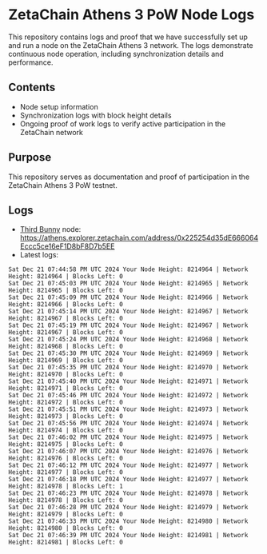 # ZetaChain Athens 3 PoW Node Logs
This repository contains logs and proof that we have successfully set up and run a node on the ZetaChain Athens 3 network. The logs demonstrate continuous node operation, including synchronization details and performance.

## Contents
- Node setup information
- Synchronization logs with block height details
- Ongoing proof of work logs to verify active participation in the ZetaChain network

## Purpose
This repository serves as documentation and proof of participation in the ZetaChain Athens 3 PoW testnet.

## Logs

- [Third Bunny](https://thirdbunny.xyz/) node: https://athens.explorer.zetachain.com/address/0x225254d35dE666064Eccc5ce16eF1D8bF8D7b5EE
- Latest logs:
```
Sat Dec 21 07:44:58 PM UTC 2024 Your Node Height: 8214964 | Network Height: 8214964 | Blocks Left: 0
Sat Dec 21 07:45:03 PM UTC 2024 Your Node Height: 8214965 | Network Height: 8214965 | Blocks Left: 0
Sat Dec 21 07:45:09 PM UTC 2024 Your Node Height: 8214966 | Network Height: 8214966 | Blocks Left: 0
Sat Dec 21 07:45:14 PM UTC 2024 Your Node Height: 8214967 | Network Height: 8214967 | Blocks Left: 0
Sat Dec 21 07:45:19 PM UTC 2024 Your Node Height: 8214967 | Network Height: 8214967 | Blocks Left: 0
Sat Dec 21 07:45:24 PM UTC 2024 Your Node Height: 8214968 | Network Height: 8214968 | Blocks Left: 0
Sat Dec 21 07:45:30 PM UTC 2024 Your Node Height: 8214969 | Network Height: 8214969 | Blocks Left: 0
Sat Dec 21 07:45:35 PM UTC 2024 Your Node Height: 8214970 | Network Height: 8214970 | Blocks Left: 0
Sat Dec 21 07:45:40 PM UTC 2024 Your Node Height: 8214971 | Network Height: 8214971 | Blocks Left: 0
Sat Dec 21 07:45:46 PM UTC 2024 Your Node Height: 8214972 | Network Height: 8214972 | Blocks Left: 0
Sat Dec 21 07:45:51 PM UTC 2024 Your Node Height: 8214973 | Network Height: 8214973 | Blocks Left: 0
Sat Dec 21 07:45:56 PM UTC 2024 Your Node Height: 8214974 | Network Height: 8214974 | Blocks Left: 0
Sat Dec 21 07:46:02 PM UTC 2024 Your Node Height: 8214975 | Network Height: 8214975 | Blocks Left: 0
Sat Dec 21 07:46:07 PM UTC 2024 Your Node Height: 8214976 | Network Height: 8214976 | Blocks Left: 0
Sat Dec 21 07:46:12 PM UTC 2024 Your Node Height: 8214977 | Network Height: 8214977 | Blocks Left: 0
Sat Dec 21 07:46:18 PM UTC 2024 Your Node Height: 8214977 | Network Height: 8214978 | Blocks Left: 1
Sat Dec 21 07:46:23 PM UTC 2024 Your Node Height: 8214978 | Network Height: 8214978 | Blocks Left: 0
Sat Dec 21 07:46:28 PM UTC 2024 Your Node Height: 8214979 | Network Height: 8214979 | Blocks Left: 0
Sat Dec 21 07:46:33 PM UTC 2024 Your Node Height: 8214980 | Network Height: 8214980 | Blocks Left: 0
Sat Dec 21 07:46:39 PM UTC 2024 Your Node Height: 8214981 | Network Height: 8214981 | Blocks Left: 0
```
